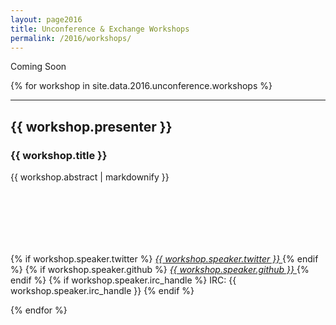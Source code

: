 ```yaml
---
layout: page2016
title: Unconference & Exchange Workshops
permalink: /2016/workshops/
---
```


Coming Soon

{% for workshop in site.data.2016.unconference.workshops %}

<hr>

<div id="workshop">
<div class="container">
<div class="row">
    <div class="col-lg-8 col-md-8 col-sm-8 col-xs-8">
      <h2>{{ workshop.presenter }}</h2>
      <h3>{{ workshop.title }}</h3>
      <p>
        {{ workshop.abstract | markdownify }}
  </p>
</div>
<div class="col-lg-4 col-md-4 col-sm-4 col-xs-4">
<h2>&nbsp;</h2>
<h3>&nbsp;</h3>
<p class="text-centered">
{% if workshop.speaker.twitter %}
<a href="http://twitter.com/{{ workshop.speaker.twitter }}">
 <i class="fa fa-twitter"> {{ workshop.speaker.twitter }}</i>
</a>
{% endif %}
{% if workshop.speaker.github %}
<a href="http://github.com/{{ workshop.speaker.github }}">
 <i class="fa fa-github"> {{ workshop.speaker.github }}</i>
</a>
{% endif %}
{% if workshop.speaker.irc_handle %}
IRC: {{ workshop.speaker.irc_handle }}</i>
{% endif %}
</p>
</div>
</div><!-- --/row ---->
</div><!-- --/container ---->
</div>
{% endfor %}